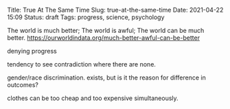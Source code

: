 Title: True At The Same Time
Slug: true-at-the-same-time
Date: 2021-04-22 15:09
Status: draft
Tags: progress, science, psychology

The world is much better; The world is awful; The world can be much better.
https://ourworldindata.org/much-better-awful-can-be-better


denying progress

tendency to see contradiction where there are none.

gender/race discrimination. exists, but is it the reason for difference in outcomes?

clothes can be too cheap and too expensive simultaneously.
